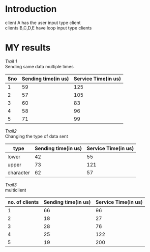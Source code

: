 # Introduction
client A has the user input type client<br>
clients B,C,D,E have loop input type clients<br>

# MY results

*Trail 1*<br>
Sending same data multiple times<br>



|  Sno |  Sending time(in us) |  Service Time(in us) |  
|---|---|---|
| 1 |    59|   125 | 
|  2 |   57|  105 |  
|   3|    60| 83  | 
| 4 |    58|  96  | 
|  5 |   71 |  99 |   


*Trail2*<br>
Changing the type of data sent<br>

|type| Sending time(in us) |  Service Time(in us) |  
|---|---|---|
| lower |    42|  55 | 
|  upper |   73 |  121  |  
|   character|   62| 57  | 

*Trail3*<br>
multiclient


|  no. of clients |  Sending time(in us)  |  Service Time(in us) |  
|---|---|---|
| 1 |    66|  96  | 
|  2 |   18 |  27 |  
|   3|    28| 76 | 
|  4 |   25 |  122 |  
|   5|    19| 200 | 
